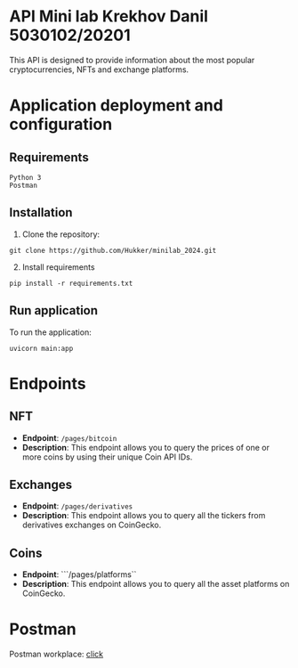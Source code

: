 # API Mini lab Krekhov Danil 5030102/20201

This API is designed to provide information about the most popular cryptocurrencies, NFTs and exchange platforms.

# Application deployment and configuration

## Requirements
    Python 3
    Postman

## Installation
1. Clone the repository:
```
git clone https://github.com/Hukker/minilab_2024.git
```
2. Install requirements
```
pip install -r requirements.txt
```

## Run application

To run the application:

``` uvicorn main:app ```

# Endpoints

## NFT
- **Endpoint**: ```/pages/bitcoin```
- **Description**: This endpoint allows you to query the prices of one or more coins by using their unique Coin API IDs.

## Exchanges
- **Endpoint**: ```/pages/derivatives```
-  **Description**: This endpoint allows you to query all the tickers from derivatives exchanges on CoinGecko.

## Coins
- **Endpoint**: ```/pages/platforms``
- **Description**: This endpoint allows you to query all the asset platforms on CoinGecko.
# Postman

Postman workplace: [click](https://www.postman.com/hukker/minilab2024/collection/l37ovmx/new-collection)
